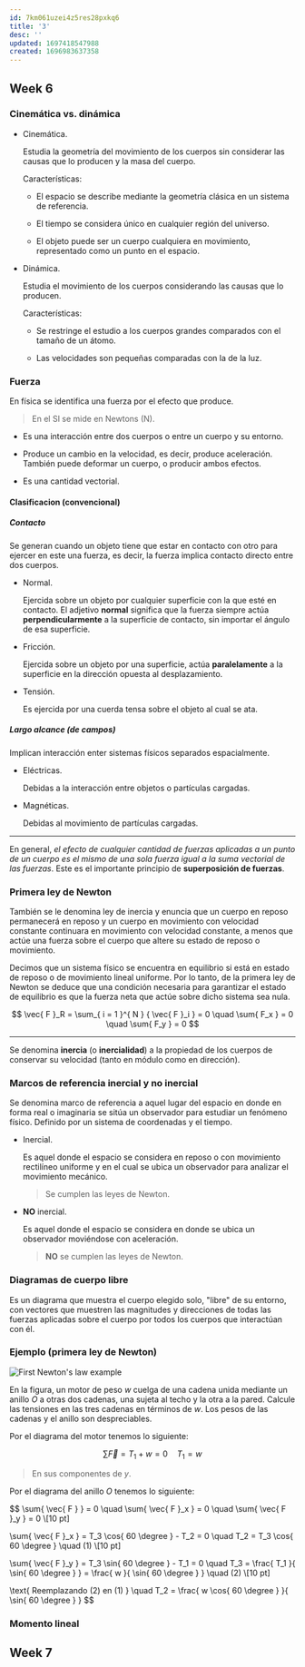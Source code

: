 ```yaml
---
id: 7km061uzei4z5res28pxkq6
title: '3'
desc: ''
updated: 1697418547988
created: 1696983637358
---
```


## Week 6

### Cinemática vs. dinámica

- Cinemática.

	Estudia la geometría del movimiento de los cuerpos sin considerar las causas que lo producen y la masa del cuerpo.

	Características:

	- El espacio se describe mediante la geometría clásica en un sistema de referencia.

	- El tiempo se considera único en cualquier región del universo.

	- El objeto puede ser un cuerpo cualquiera en movimiento, representado como un punto en el espacio.

- Dinámica.

	Estudia el movimiento de los cuerpos considerando las causas que lo producen.

	Características:

	- Se restringe el estudio a los cuerpos grandes comparados con el tamaño de un átomo.

	- Las velocidades son pequeñas comparadas con la de la luz.

### Fuerza

En física se identifica una fuerza por el efecto que produce.

> En el SI se mide en Newtons (N).

- Es una interacción entre dos cuerpos o entre un cuerpo y su entorno.

- Produce un cambio en la velocidad, es decir, produce aceleración. También puede deformar un cuerpo, o producir ambos efectos.

- Es una cantidad vectorial.

#### Clasificacion (convencional)

##### Contacto

Se generan cuando un objeto tiene que estar en contacto con otro para ejercer en este una fuerza, es decir, la fuerza implica contacto directo entre dos cuerpos.

- Normal.

	Ejercida sobre un objeto por cualquier superficie con la que esté en contacto. El adjetivo **normal** significa que la fuerza siempre actúa **perpendicularmente** a la superficie de contacto, sin importar el ángulo de esa superficie.

- Fricción.

	Ejercida sobre un objeto por una superficie, actúa **paralelamente** a la superficie en la dirección opuesta al desplazamiento.

- Tensión.

	Es ejercida por una cuerda tensa sobre el objeto al cual se ata.

##### Largo alcance (de campos)

Implican interacción enter sistemas físicos separados espacialmente.

- Eléctricas.

	Debidas a la interacción entre objetos o partículas cargadas.

- Magnéticas.

	Debidas al movimiento de partículas cargadas.

---

En general, *el efecto de cualquier cantidad de fuerzas aplicadas a un punto de un cuerpo es el mismo de una sola fuerza igual a la suma vectorial de las fuerzas*. Este es el importante principio de **superposición de fuerzas**.

### Primera ley de Newton

También se le denomina ley de inercia y enuncia que un cuerpo en reposo permanecerá en reposo y un cuerpo en movimiento con velocidad constante continuara en movimiento con velocidad constante, a menos que actúe una fuerza sobre el cuerpo que altere su estado de reposo o movimiento.

Decimos que un sistema físico se encuentra en equilibrio si está en estado de reposo o de movimiento lineal uniforme. Por lo tanto, de la primera ley de Newton se deduce que una condición necesaria para garantizar el estado de equilibrio es que la fuerza neta que actúe sobre dicho sistema sea nula.

$$
\vec{ F }_R = \sum_{ i = 1 }^{ N } { \vec{ F }_i } = 0 \quad \sum{ F_x } = 0 \quad \sum{ F_y } = 0
$$

---

Se denomina **inercia** (o **inercialidad**) a la propiedad de los cuerpos de conservar su velocidad (tanto en módulo como en dirección).

### Marcos de referencia inercial y no inercial

Se denomina marco de referencia a aquel lugar del espacio en donde en forma real o imaginaria se sitúa un observador para estudiar un fenómeno físico. Definido por un sistema de coordenadas y el tiempo.

- Inercial.

	Es aquel donde el espacio se considera en reposo o con movimiento rectilíneo uniforme y en el cual se ubica un observador para analizar el movimiento mecánico.

	> Se cumplen las leyes de Newton.

- **NO** inercial.

	Es aquel donde el espacio se considera en donde se ubica un observador moviéndose con aceleración.

	> **NO** se cumplen las leyes de Newton.

### Diagramas de cuerpo libre

Es un diagrama que muestra el cuerpo elegido solo, "libre" de su entorno, con vectores que muestren las magnitudes y direcciones de todas las fuerzas aplicadas sobre el cuerpo por todos los cuerpos que interactúan con él.

### Ejemplo (primera ley de Newton)

![First Newton's law example](./assets/University/Física%20I%20+%20laboratorio/1_3-1%20First%20Newton's%20law%20example.jpg)

En la figura, un motor de peso $w$ cuelga de una cadena unida mediante un anillo $O$ a otras dos cadenas, una sujeta al techo y la otra a la pared. Calcule las tensiones en las tres cadenas en términos de $w$. Los pesos de las cadenas y el anillo son despreciables.

Por el diagrama del motor tenemos lo siguiente:

$$
\sum{ \vec{ F } } = T_1 + w = 0 \quad T_1 = w
$$

> En sus componentes de $y$.

Por el diagrama del anillo $O$ tenemos lo siguiente:

$$
\sum{ \vec{ F } } = 0 \quad \sum{ \vec{ F }_x } = 0 \quad \sum{ \vec{ F }_y } = 0 \\[10 pt]

\sum{ \vec{ F }_x } = T_3 \cos{ 60 \degree } - T_2 = 0 \quad T_2 = T_3 \cos{ 60 \degree } \quad (1) \\[10 pt]

\sum{ \vec{ F }_y } = T_3 \sin{ 60 \degree } - T_1 = 0 \quad T_3 = \frac{ T_1 }{ \sin{ 60 \degree } } = \frac{ w }{ \sin{ 60 \degree } } \quad (2) \\[10 pt]

\text{ Reemplazando $(2)$ en $(1)$ } \quad T_2 = \frac{ w \cos{ 60 \degree } }{ \sin{ 60 \degree } }
$$

### Momento lineal

## Week 7